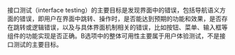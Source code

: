 接口测试（interface testing）的主要目标是发现界面中的错误，包括导航语义方面的错误，即用户在界面中跳转、操作时，是否能达到预期的功能和效果，是否存在跳转或逻辑错误，以及与具体界面机制相关的错误，比如按钮、菜单、输入框等组件的功能实现是否正确。B选项中的整体可用性主要属于用户体验测试，不是接口测试的主要目标。